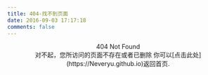 ```yaml
---
title: 404-找不到页面
date: 2016-09-03 17:17:18
comments: false
---
```

<center>404 Not Found</center>

<center>
对不起，您所访问的页面不存在或者已删除
你可以[点击此处](https://Neveryu.github.io)返回首页.
</center>
